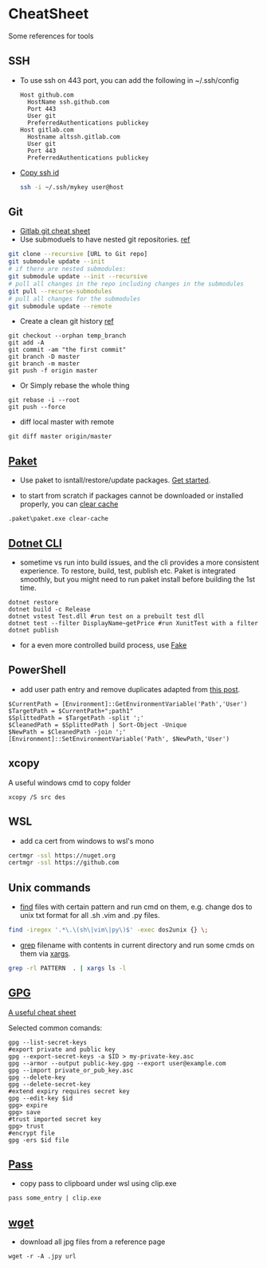 # CheatSheet

Some references for tools

## SSH

- To use ssh on 443 port, you can add the following in ~/.ssh/config

  ```sshconfig
  Host github.com
    HostName ssh.github.com
    Port 443
    User git
    PreferredAuthentications publickey
  Host gitlab.com
    Hostname altssh.gitlab.com
    User git
    Port 443
    PreferredAuthentications publickey
  ```

- [Copy ssh id](https://www.ssh.com/ssh/copy-id)

  ```bash
  ssh -i ~/.ssh/mykey user@host
  ```

## Git
- [Gitlab git cheat sheet](https://about.gitlab.com/images/press/git-cheat-sheet.pdf)
- Use submoduels to have nested git repositories. [ref](https://www.vogella.com/tutorials/GitSubmodules/article.html)

 ```bash
git clone --recursive [URL to Git repo]
git submodule update --init
# if there are nested submodules:
git submodule update --init --recursive
# pull all changes in the repo including changes in the submodules
git pull --recurse-submodules
# pull all changes for the submodules
git submodule update --remote
```

- Create a clean git history [ref](https://tecadmin.net/delete-commit-history-in-github/)

```console
git checkout --orphan temp_branch
git add -A
git commit -am "the first commit"
git branch -D master
git branch -m master
git push -f origin master
```

- Or Simply rebase the whole thing

```console
git rebase -i --root
git push --force
```

- diff local master with remote

```console
git diff master origin/master
``` 

## [Paket](https://fsprojects.github.io/Paket/)

- Use paket to isntall/restore/update packages. [Get started](https://fsprojects.github.io/Paket/getting-started.html).

- to start from scratch if packages cannot be downloaded or installed properly, you can [clear cache](https://fsprojects.github.io/Paket/paket-clear-cache.html)

```console
.paket\paket.exe clear-cache
```

## [Dotnet CLI](https://docs.microsoft.com/en-us/dotnet/core/tools/?tabs=netcore2x)

- sometime vs run into build issues, and the cli provides a more consistent experience. To restore, build, test, publish etc. Paket is integrated smoothly, but you might need to run paket install before building the 1st time.

```console
dotnet restore
dotnet build -c Release
dotnet vstest Test.dll #run test on a prebuilt test dll
dotnet test --filter DisplayName~getPrice #run XunitTest with a filter
dotnet publish
```

- for a even more controlled build process, use [Fake](https://fake.build/)

## PowerShell

- add user path entry and remove duplicates
  adapted from [this post](https://itluke.online/2018/07/16/how-to-remove-duplicates-from-your-path-environment-variable-with-powershell/).  

```console
$CurrentPath = [Environment]::GetEnvironmentVariable('Path','User')
$TargetPath = $CurrentPath+";path1"
$SplittedPath = $TargetPath -split ';'
$CleanedPath = $SplittedPath | Sort-Object -Unique
$NewPath = $CleanedPath -join ';'
[Environment]::SetEnvironmentVariable('Path', $NewPath,'User')
```

## xcopy

A useful windows cmd to copy folder

```console
xcopy /S src des

```

## WSL

- add ca cert from windows to wsl's mono

```bash
certmgr -ssl https://nuget.org
certmgr -ssl https://github.com
```

## Unix commands

- [find](http://man7.org/linux/man-pages/man1/find.1.html) files with certain pattern and run cmd on them, e.g. change dos to unix txt format for all .sh .vim and .py files.

```bash
find -iregex '.*\.\(sh\|vim\|py\)$' -exec dos2unix {} \;
```

- [grep](https://www.gnu.org/software/grep/manual/grep.html) filename with contents in current directory and run some cmds on them via [xargs](http://man7.org/linux/man-pages/man1/xargs.1.html).

```bash
grep -rl PATTERN  . | xargs ls -l
```

## [GPG](https://www.gnupg.org/)

[A useful cheat sheet](https://guides.library.illinois.edu/data_encryption/gpgcheatsheet)

Selected common comands:

```console
gpg --list-secret-keys 
#export private and public key
gpg --export-secret-keys -a $ID > my-private-key.asc
gpg --armor --output public-key.gpg --export user@example.com
gpg --import private_or_pub_key.asc
gpg --delete-key 
gpg --delete-secret-key
#extend expiry requires secret key
gpg --edit-key $id
gpg> expire
gpg> save
#trust imported secret key
gpg> trust 
#encrypt file
gpg -ers $id file
```


## [Pass](https://www.passwordstore.org/)

- copy pass to clipboard under wsl using clip.exe

```console
pass some_entry | clip.exe
```

## [wget](https://www.gnu.org/software/wget/manual/wget.html)

- download all jpg files from a reference page

```console
wget -r -A .jpy url
```
